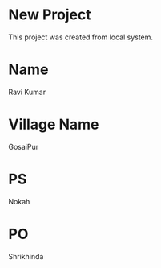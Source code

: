 # New Project

This project was created from local system.

# Name

Ravi Kumar

# Village Name

GosaiPur

# PS

Nokah

# PO

Shrikhinda